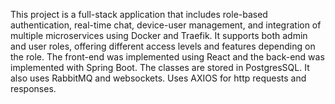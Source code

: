 This project is a full-stack application that includes role-based authentication, real-time chat, device-user management, and integration of multiple microservices using Docker and Traefik. It supports both admin and user roles, offering different access 
levels and features depending on the role. The front-end was implemented using React and the back-end was implemented with Spring Boot. The classes are stored in PostgresSQL.
It also uses RabbitMQ and websockets. Uses AXIOS for http requests and responses.
